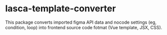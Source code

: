 # lasca-template-converter

This package converts imported figma API data and nocode settings (eg, condition, loop) into frontend source code fotmat (Vue template, JSX, CSS).
